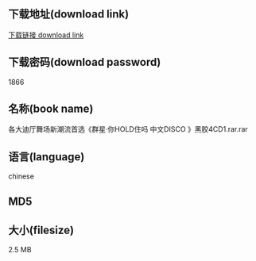 ## 下载地址(download link)
[下载链接 download link](https://tutu365.netlify.app/?s=%E5%90%84%E5%A4%A7%E8%BF%AA%E5%8E%85%E8%88%9E%E5%9C%BA%E6%96%B0%E6%BD%AE%E6%B5%81%E9%A6%96%E9%80%89%E3%80%8A%E7%BE%A4%E6%98%9F%C2%B7%E4%BD%A0HOLD%E4%BD%8F%E5%90%97+%E4%B8%AD%E6%96%87DISCO+%E3%80%8B%E9%BB%91%E8%83%B64CD1.rar)

## 下载密码(download password)
1866

## 名称(book name)
各大迪厅舞场新潮流首选《群星·你HOLD住吗 中文DISCO 》黑胶4CD1.rar.rar

## 语言(language)
chinese

## MD5


## 大小(filesize)
2.5 MB
